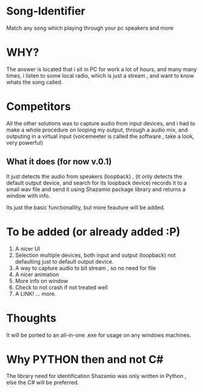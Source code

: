 # Song-Identifier
Match any song which playing through your pc speakers and more

# WHY?

The answer is located that i sit in PC for work a lot of hours, and many many times, i listen to some local radio, which is just a stream , and want to know whats the song called.

# Competitors

All the other solutions was to capture audio from input devices, and i had to make a whole procedure on looping my output, through a audio mix, and outputing in a virtual input (voicemeeter is called the software , take a look, very powerful)

## What it does (for now v.0.1)

It just detects the audio from speakers (loopback) , (it only detects the default output device, and search for its loopback device)
records it to a small wav file and send it using Shazamio package library 
and returns a window with info.

Its just the basic functionallity, but more feauture will be added.


# To be added (or already added :P)

1. A nicer UI
2. Selection multiple devices, both input and output (loopback) not defaulting just to default output device.
3. A way to capture audio to bit stream , so no need for file
4. A nicer animation
5. More info on window
6. Check to not crash if not treated well
7. A LINK!
... more.

# Thoughts

It will be ported to an all-in-one .exe for usage on any windows machines.

# Why PYTHON then and not C#

The library need for identification Shazamio was only written in Python , else the C# will be preferred. 
